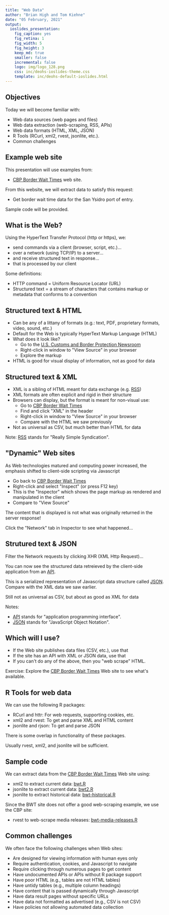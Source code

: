 ```yaml
---
title: "Web Data"
author: "Brian High and Tom Kiehne"
date: "05 February, 2021"
output:
  ioslides_presentation:
    fig_caption: yes
    fig_retina: 1
    fig_width: 5
    fig_height: 3
    keep_md: true
    smaller: false
    incremental: false
    logo: img/logo_128.png
    css: inc/deohs-ioslides-theme.css
    template: inc/deohs-default-ioslides.html
---
```




<!-- Note: Custom CSS changes title font and removes footer gradient. -->
<!-- Note: Custom HTML template replaces logo with banner on title page.-->

## Objectives

Today we will become familiar with:

- Web data sources (web pages and files)
- Web data extraction (web-scraping, RSS, APIs)
- Web data formats (HTML, XML, JSON)
- R Tools (RCurl, xml2, rvest, jsonlite, etc.). 
- Common challenges

## Example web site

This presentation will use examples from:

- [CBP Border Wait Times](https://bwt.cbp.gov/) web site.

From this website, we will extract data to satisfy this request:

- Get border wait time data for the San Ysidro port of entry.

Sample code will be provided.

## What is the Web?

Using the HyperText Transfer Protocol (http or https), we:

- send commands via a client (browser, script, etc.)...
- over a network (using TCP/IP) to a server...
- and receive structured text in response...
- that is processed by our client

Some definitions:

- HTTP command = Uniform Resource Locator (URL)
- Structured text = a stream of characters that contains markup or metadata that conforms to a convention

## Structured text & HTML

- Can be any of a littany of formats (e.g.: text, PDF, proprietary formats, video, sound, etc.)
- Default for the Web is typically HyperText Markup Language (HTML)
- What does it look like?
  - Go to the [U.S. Customs and Border Protection Newsroom](https://www.cbp.gov/newsroom/media-releases/all)
  - Right-click in window to "View Source" in your browser
  - Explore the markup
- HTML is good for visual display of information, not as good for data

## Structured text & XML

- XML is a sibling of HTML meant for data exchange (e.g. [RSS](https://en.wikipedia.org/wiki/RSS))
- XML formats are often explicit and rigid in their structure
- Browsers can display, but the format is meant for non-visual use:
  - Go to [CBP Border Wait Times](https://bwt.cbp.gov/)
  - Find and click "XML" in the header
  - Right-click in window to "View Source" in your browser
  - Compare with the HTML we saw previously
- Not as universal as CSV, but much better than HTML for data

Note: [RSS](https://en.wikipedia.org/wiki/RSS) stands for "Really Simple Syndication".

## "Dynamic" Web sites

As Web technologies matured and computing power increased, the emphasis shifted to client-side scripting via Javascript

- Go back to [CBP Border Wait Times](https://bwt.cbp.gov/)
- Right-click and select "Inspect" (or press F12 key)
- This is the "Inspector" which shows the page markup as rendered and manipulated in the client
- Compare to "View Source"

The content that is displayed is not what was originally returned in the server response!

Click the "Network" tab in Inspector to see what happened...

## Strutured text & JSON

Filter the Network requests by clicking XHR (XML Http Request)...

You can now see the structured data retreieved by the client-side application from an [API](https://en.wikipedia.org/wiki/API).

This is a serialized representation of Javascript data structure called [JSON](https://www.json.org/). Compare with the XML data we saw earlier.

Still not as universal as CSV, but about as good as XML for data

Notes:

- [API](https://en.wikipedia.org/wiki/API) stands for "application programming interface".
- [JSON](https://www.json.org/) stands for "JavaScript Object Notation".

## Which will I use?

- If the Web site publishes data files (CSV, etc.), use that
- If the site has an API with XML or JSON data, use that
- If you can't do any of the above, then you "web scrape" HTML.

Exercise: Explore the [CBP Border Wait Times](https://bwt.cbp.gov/) Web site to see what's available.

## R Tools for web data

We can use the following R packages:

- RCurl and httr: For web requests, supporting cookies, etc.
- xml2 and rvest: To get and parse XML and HTML content
- jsonlite and rjson: To get and parse JSON

There is some overlap in functionality of these packages.

Usually rvest, xml2, and jsonlite will be sufficient.

## Sample code

We can extract data from the [CBP Border Wait Times](https://bwt.cbp.gov/) Web site using:

- xml2 to extract current data: [bwt.R](R/bwt.R)
- jsonlite to extract current data: [bwt2.R](R/bwt2.R)
- jsonlite to extract historical data: [bwt-historical.R](R/bwt-historical.R)

Since the BWT site does not offer a good web-scraping example, we use the CBP site:

- rvest to web-scrape media releases: [bwt-media-releases.R](R/bwt-media-releases.R)

## Common challenges

We often face the following challenges when Web sites:

- Are designed for viewing information with human eyes only
- Require authentication, cookies, and Javascript to navigate
- Require clicking through numerous pages to get content
- Have undocumented APIs or APIs without R package support
- Have poor HTML (e.g., tables are not HTML tables)
- Have untidy tables (e.g., multiple column headings)
- Have content that is passed dynamically through Javascript
- Have data result pages without specific URLs
- Have data not formatted as advertised (e.g., CSV is not CSV)
- Have policies not allowing automated data collection
